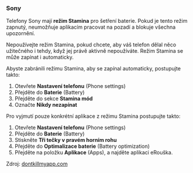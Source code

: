 ### Sony

Telefony Sony mají **režim Stamina** pro šetření baterie. Pokud je tento režim zapnutý, neumožňuje aplikacím pracovat na pozadí a blokuje všechna upozornění.

Nepoužívejte režim Stamina, pokud chcete, aby váš telefon dělal něco užitečného i tehdy, když jej právě aktivně nepoužíváte. Režim Stamina se může zapínat i automaticky.

Abyste zabránili režimu Stamina, aby se zapínal automaticky, postupujte takto:

1. Otevřete **Nastavení telefonu** (Phone settings)
2. Přejděte do **Baterie** (Battery)
3. Přejděte do sekce **Stamina mód**
4. Označte **Nikdy nezapínat**

Pro vyjmutí pouze konkrétní aplikace z režimu Stamina postupujte takto:

1. Otevřete **Nastavení telefonu** (Phone settings)
2. Přejděte do **Baterie** (Battery)
3. Stiskněte **Tři tečky v pravém horním rohu**
4. Přejděte do **Optimalizace baterie** (Battery optimization)
5. Přejděte na položku **Aplikace** (Apps), a najděte aplikaci eRouška.

Zdroj: [dontkillmyapp.com](https://dontkillmyapp.com/?utm_source=erouska&utm_medium=odkaz&utm_campaign=koronavirus)
